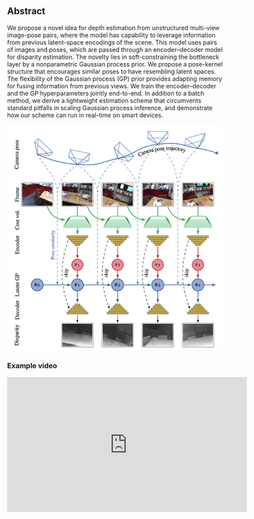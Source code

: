 ## Abstract
We propose a novel idea for depth estimation from unstructured multi-view image-pose pairs, where the model has capability to leverage information from previous latent-space encodings of the scene. This model uses pairs of images and poses, which are passed through an encoder–decoder model for disparity estimation. The novelty lies in soft-constraining the bottleneck layer by a nonparametric Gaussian process prior. We propose a pose-kernel structure that encourages similar poses to have resembling latent spaces. The flexibility of the Gaussian process (GP) prior provides adapting memory for fusing information from previous views. We train the encoder–decoder and the GP hyperparameters jointly end-to-end. In addition to a batch method, we derive a lightweight estimation scheme that circumvents standard pitfalls in scaling Gaussian process inference, and demonstrate how our scheme can run in real-time on smart devices.

![](assets/fig/arch.png)

### Example video

<iframe width="560" height="315" src="https://www.youtube.com/embed/iellGrlNW7k" frameborder="0" gesture="media" allow="encrypted-media" allowfullscreen></iframe>

